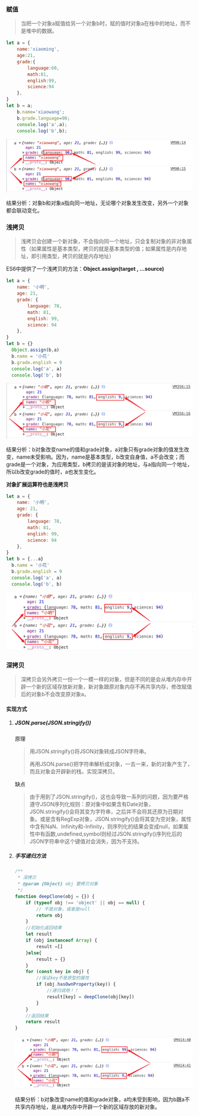 ### 赋值

> 当把一个对象a赋值给另一个对象b时，赋的值时对象a在栈中的地址，而不是堆中的数据。

```javascript
let a = {
    name:'xiaoming',
    age:21,
    grade:{
        language:60,
        math:81,
        english:99,
        science:94
    },
}
let b = a;
	b.name='xiaowang';
	b.grade.language=90;
	console.log('a',a);
	console.log('b',b);
```

![赋值](https://github.com/qulingyuan/ly_q/blob/187f191d5aa10eb9f229789b959f0132901d987e/doc/media/%E8%B5%8B%E5%80%BC.png)

结果分析：对象b和对象a指向同一地址，无论哪个对象发生改变，另外一个对象都会联动变化。

### 浅拷贝

> 浅拷贝会创建一个新对象，不会指向同一个地址，只会复制对象的非对象属性（如果属性是基本类型，拷贝的就是基本类型的值；如果属性是内存地址，即引用类型，拷贝的就是内存地址）

ES6中提供了一个浅拷贝的方法：**Object.assign(target , ...source)**

```javascript
let a = {
    name: '小明', 
    age: 21,
    grade: {
        language: 78,
        math: 81,
        english: 99,
        science: 94
    },
}
let b = {}
  Object.assign(b,a)
  b.name = '小花' 
  b.grade.english = 9 
  console.log('a', a)
  console.log('b', b)
```

![浅拷贝](https://github.com/qulingyuan/ly_q/blob/187f191d5aa10eb9f229789b959f0132901d987e/doc/media/%E6%B5%85%E6%8B%B7%E8%B4%9D.png)

结果分析：b对象改变name的值和grade对象，a对象只有grade对象的值发生改变，name未受影响。因为，name是基本类型，b改变自身值，a不会改变；而grade是一个对象，为应用类型，b拷贝的是该对象的地址，与a指向同一个地址，所以b改变grade的值时，a也发生变化。

**对象扩展运算符也是浅拷贝**

```javascript
let a = {
    name: '小明', 
    age: 21,
    grade: {
        language: 78,
        math: 81,
        english: 99,
        science: 94
    },
}
let b = {...a}
  b.name = '小花' 
  b.grade.english = 9 
  console.log('a', a)
  console.log('b', b)
```

![扩展浅拷贝](https://github.com/qulingyuan/ly_q/blob/98ebbb8deba2aced5c7b56997c428677f477195a/doc/media/%E6%89%A9%E5%B1%95%E6%B5%85%E6%8B%B7%E8%B4%9D.png)

### 深拷贝

> 深拷贝会另外拷贝一份一个一模一样的对象，但是不同的是会从堆内存中开辟一个新的区域存放新对象，新对象跟原对象内存不再共享内存，修改赋值后的对象b不会改变原对象a。

#### 实现方式

1. ##### JSON.parse(JSON.stringify())

   原理

   > 用JSON.stringify()将JSON对象转成JSON字符串。
   >
   > 再用JSON.parse()把字符串解析成对象，一去一来，新的对象产生了，而且对象会开辟新的栈，实现深拷贝。

   缺点

   > 由于用到了JSON.stringify()，这也会导致一系列的问题，因为要严格遵守JSON序列化规则：原对象中如果含有Date对象，JSON.stringify()会将其变为字符串，之后并不会将其还原为日期对象。或是含有RegExp对象，JSON.stringify()会将其变为空对象，属性中含有NaN、Infinity和-Infinity，则序列化的结果会变成null，如果属性中有函数,undefined,symbol则经过JSON.stringify()序列化后的JSON字符串中这个键值对会消失，因为不支持。

2. ##### 手写递归方法

   ```javascript
   /**
    * 深拷贝
    * @param {Object} obj 要拷贝对象
    */
   function deepClone(obj = {}) {
       if (typeof obj !== 'object' || obj == null) {
           // 不是对象，或者是null
           return obj
       }
       //初始化返回结果
       let result
       if (obj instanceof Array) {
           result =[]
       }else{
           result = {}
       }
       for (const key in obj) {
           //保证key不是原型的属性
           if (obj.hasOwnProperty(key)) { 
               //递归调用！！
               result[key] = deepClone(obj[key])
           }
       }
       //返回结果
       return result
   }
   ```

   ![深拷贝](https://github.com/qulingyuan/ly_q/blob/187f191d5aa10eb9f229789b959f0132901d987e/doc/media/%E6%B7%B1%E6%8B%B7%E8%B4%9D.png)

   结果分析：b对象改变name的值和grade对象，a均未受到影响，因为b跟a不共享内存地址，是从堆内存中开辟一个新的区域存放的新对象。

   

   

